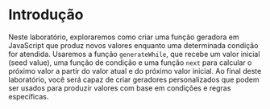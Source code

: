 # Introdução

Neste laboratório, exploraremos como criar uma função geradora em JavaScript que produz novos valores enquanto uma determinada condição for atendida. Usaremos a função `generateWhile`, que recebe um valor inicial (seed value), uma função de condição e uma função `next` para calcular o próximo valor a partir do valor atual e do próximo valor inicial. Ao final deste laboratório, você será capaz de criar geradores personalizados que podem ser usados para produzir valores com base em condições e regras específicas.
